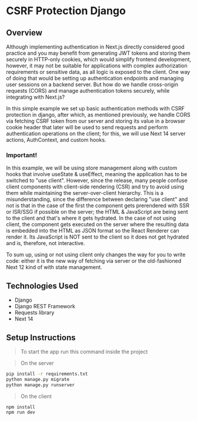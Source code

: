 # CSRF Protection Django

## Overview
Although implementing authentication in Next.js directly considered good practice and you may benefit from generating JWT tokens and storing them securely in HTTP-only cookies, which would simplify 
frontend development, however, it may not be suitable for applications with complex authorization requirements or sensitive data, as all logic is exposed to the client. One way of doing that would be
setting up authentication endpoints and managing user sessions on a backend server. But how do we handle cross-origin requests (CORS) and manage authentication tokens securely, while integrating with 
Next.js?

In this simple example we set up basic authentication methods with CSRF protection in django, after which, as mentioned previously, we handle CORS via fetching CSRF token from our server and storing its 
value in a browser cookie header that later will be used to send requests and perform authentication operations on the client; for this, we will use Next 14 server actions, AuthContext, and custom hooks.

### Important!

In this example, we will be using store management along with custom hooks that involve useState & useEffect, meaning the application has to be switched to "use client". However, since the release, many 
people confuse client components with client-side rendering (CSR) and try to avoid using them while maintaining the server-over-client hierarchy. This is a misunderstanding, since the difference between 
declaring "use client" and not is that in the case of the first the component gets prerendered with SSR or ISR/SSG if possible on the server; the HTML & JavaScript are being sent to the client and that's 
where it gets hydrated. In the case of not using client, the component gets executed on the server where the resulting data is embedded into the HTML as JSON format so the React Renderer can render it. Its 
JavaScript is NOT sent to the client so it does not get hydrated and is, therefore, not interactive.

To sum up, using or not using client only changes the way for you to write code: either it is the new way of fetching via server or the old-fashioned Next 12 kind of with state management.

## Technologies Used
- Django
- Django REST Framework
- Requests library
- Next 14

## Setup Instructions

> To start the app run this command inside the project

> On the server

```bash
pip install -r requirements.txt
python manage.py migrate
python manage.py runserver
```

> On the client

```bash
npm install
npm run dev
```
